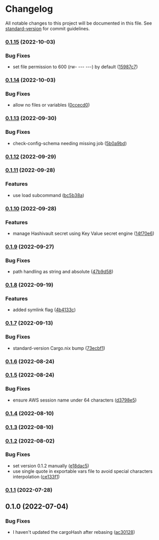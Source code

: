 # Changelog

All notable changes to this project will be documented in this file. See [standard-version](https://github.com/conventional-changelog/standard-version) for commit guidelines.

### [0.1.15](http://git.novadiscovery.net:4224/world/novops/compare/v0.1.14...v0.1.15) (2022-10-03)


### Bug Fixes

* set file permission to 600 (rw- --- ---) by default ([15987c7](http://git.novadiscovery.net:4224/world/novops/commit/15987c75d92061a7411ce7b0374aece65a505abc))

### [0.1.14](http://git.novadiscovery.net:4224/world/novops/compare/v0.1.13...v0.1.14) (2022-10-03)


### Bug Fixes

* allow no files or variables ([0ccecd0](http://git.novadiscovery.net:4224/world/novops/commit/0ccecd021e04b71df4b1fe8849ddf2534d6e84eb))

### [0.1.13](http://git.novadiscovery.net:4224/world/novops/compare/v0.1.12...v0.1.13) (2022-09-30)


### Bug Fixes

* check-config-schema needing missing job ([5b0a9bd](http://git.novadiscovery.net:4224/world/novops/commit/5b0a9bd9742060982b3cbe42323c7feb56849fbe))

### [0.1.12](http://git.novadiscovery.net:4224/world/novops/compare/v0.1.11...v0.1.12) (2022-09-29)

### [0.1.11](http://git.novadiscovery.net:4224/world/novops/compare/v0.1.10...v0.1.11) (2022-09-28)


### Features

* use load subcommand ([bc5b38a](http://git.novadiscovery.net:4224/world/novops/commit/bc5b38ae9bc114e407ebc2632d5b228e0128c6b7))

### [0.1.10](http://git.novadiscovery.net:4224/world/novops/compare/v0.1.9...v0.1.10) (2022-09-28)


### Features

* manage Hashivault secret using Key Value secret engine ([14f70e6](http://git.novadiscovery.net:4224/world/novops/commit/14f70e623697283478ba2762c3c7bb7b41e10765))

### [0.1.9](http://git.novadiscovery.net:4224/world/novops/compare/v0.1.8...v0.1.9) (2022-09-27)


### Bug Fixes

* path handling as string and absolute ([47b9d58](http://git.novadiscovery.net:4224/world/novops/commit/47b9d589bbd25a01068a62a7874c20233e915e17))

### [0.1.8](http://git.novadiscovery.net:4224/world/novops/compare/v0.1.7...v0.1.8) (2022-09-19)


### Features

* added symlink flag ([4b4133c](http://git.novadiscovery.net:4224/world/novops/commit/4b4133c4507769c0573ebbba208d0ef12c354310))

### [0.1.7](http://git.novadiscovery.net:4224/world/novops/compare/v0.1.6...v0.1.7) (2022-09-13)


### Bug Fixes

* standard-version Cargo.nix bump ([73ecbf1](http://git.novadiscovery.net:4224/world/novops/commit/73ecbf143118877fbfb8a9338f50d49145369252))

### [0.1.6](http://git.novadiscovery.net:4224/world/novops/compare/v0.1.5...v0.1.6) (2022-08-24)

### [0.1.5](http://git.novadiscovery.net:4224/world/novops/compare/v0.1.4...v0.1.5) (2022-08-24)


### Bug Fixes

* ensure AWS session name under 64 characters ([d3798e5](http://git.novadiscovery.net:4224/world/novops/commit/d3798e52c8fa099d23a86cd14454644cd5cbb41d))

### [0.1.4](http://git.novadiscovery.net:4224/world/novops/compare/v0.1.3...v0.1.4) (2022-08-10)

### [0.1.3](http://git.novadiscovery.net:4224/world/novops/compare/v0.1.2...v0.1.3) (2022-08-10)

### [0.1.2](http://git.novadiscovery.net:4224/world/novops/compare/v0.1.1...v0.1.2) (2022-08-02)


### Bug Fixes

* set version 0.1.2 manually ([e18dac5](http://git.novadiscovery.net:4224/world/novops/commit/e18dac572c9df1f6de1616162e253f882c1696e7))
* use single quote in exportable vars file to avoid special characters interpolation ([ce133f1](http://git.novadiscovery.net:4224/world/novops/commit/ce133f1f30a2bf47924e1b4d9d8d84b216cd8f8d))

### [0.1.1](http://git.novadiscovery.net:4224/world/novops/compare/v0.1.0...v0.1.1) (2022-07-28)

## 0.1.0 (2022-07-04)


### Bug Fixes

* I haven't updated the cargoHash after rebasing ([ac30128](http://git.novadiscovery.net:4224/world/novops/commit/ac30128e30147881fc694daa1ea10bfa33cbeab1))
